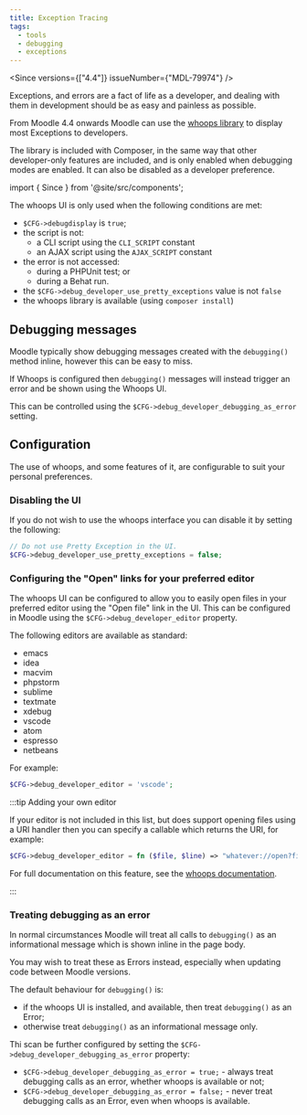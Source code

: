 ```yaml
---
title: Exception Tracing
tags:
  - tools
  - debugging
  - exceptions
---
```


<Since versions={["4.4"]} issueNumber={"MDL-79974"} />

Exceptions, and errors are a fact of life as a developer, and dealing with them in development should be as easy and painless as possible.

From Moodle 4.4 onwards Moodle can use the [whoops library](https://github.com/filp/whoops) to display most Exceptions to developers.

The library is included with Composer, in the same way that other developer-only features are included, and is only enabled when debugging modes are enabled. It can also be disabled as a developer preference.

import { Since } from '@site/src/components';

The whoops UI is only used when the following conditions are met:

- `$CFG->debugdisplay` is `true`;
- the script is not:
  - a CLI script using the `CLI_SCRIPT` constant
  - an AJAX script using the `AJAX_SCRIPT` constant
- the error is not accessed:
  - during a PHPUnit test; or
  - during a Behat run.
- the `$CFG->debug_developer_use_pretty_exceptions` value is not `false`
- the whoops library is available (using `composer install`)

## Debugging messages

Moodle typically show debugging messages created with the `debugging()` method inline, however this can be easy to miss.

If Whoops is configured then `debugging()` messages will instead trigger an error and be shown using the Whoops UI.

This can be controlled using the `$CFG->debug_developer_debugging_as_error` setting.

## Configuration

The use of whoops, and some features of it, are configurable to suit your personal preferences.

### Disabling the UI

If you do not wish to use the whoops interface you can disable it by setting the following:

```php title="config.php"
// Do not use Pretty Exception in the UI.
$CFG->debug_developer_use_pretty_exceptions = false;
```

### Configuring the "Open" links for your preferred editor

The whoops UI can be configured to allow you to easily open files in your preferred editor using the "Open file" link in the UI. This can be configured in Moodle using the `$CFG->debug_developer_editor` property.

The following editors are available as standard:

- emacs
- idea
- macvim
- phpstorm
- sublime
- textmate
- xdebug
- vscode
- atom
- espresso
- netbeans

For example:

```php title="config.php"
$CFG->debug_developer_editor = 'vscode';
```

:::tip Adding your own editor

If your editor is not included in this list, but does support opening files using a URI handler then you can specify a callable which returns the URI, for example:

```php title="config.php"
$CFG->debug_developer_editor = fn ($file, $line) => "whatever://open?file=$file&line=$line";
```

For full documentation on this feature, see the [whoops documentation](https://github.com/filp/whoops/blob/master/docs/Open%20Files%20In%20An%20Editor.md).

:::

### Treating debugging as an error

In normal circumstances Moodle will treat all calls to `debugging()` as an informational message which is shown inline in the page body.

You may wish to treat these as Errors instead, especially when updating code between Moodle versions.

The default behaviour for `debugging()` is:

- if the whoops UI is installed, and available, then treat `debugging()` as an Error;
- otherwise treat `debugging()` as an informational message only.

Thi scan be further configured by setting the `$CFG->debug_developer_debugging_as_error` property:

- `$CFG->debug_developer_debugging_as_error = true;` - always treat debugging calls as an error, whether whoops is available or not;
- `$CFG->debug_developer_debugging_as_error = false;` - never treat debugging calls as an Error, even when whoops is available.

<!-- cspell:ignore macvim,textmate -->
